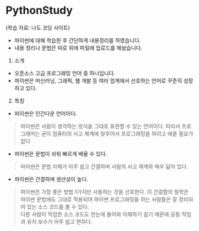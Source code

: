 # PythonStudy
(학습 자료: 나도 코딩 사이트)
- 파이썬에 대해 학습한 후 간단하게 내용정리를 하였습니다. 
- 내용 정리나 문법은 따로 위에 파일에 업로드를 해놨습니다.

1. 소개
- 오픈소스 고급 프로그래밍 언어 중 하나입니다.
- 파이썬은 머신러닝, 그래픽, 웹 개발 등 여러 업계에서 선호하는 언어로 꾸준히 성장하고 있다.

2. 특징
- 파이썬은 인간다운 언어이다.
> 파이썬은 사람이 생각하는 방식을 그대로 표현할 수 있는 언어이다. 따라서 프로그래머는 굳이 컴퓨터의 사고 체계에 맞추어서 프로그래밍을 하려고 애쓸 필요가 없다

- 파이썬은 문법이 쉬워 빠르게 배울 수 있다.
> 파이썬은 문법 자체가 아주 쉽고 간결하며 사람의 사고 체계와 매우 닮아 있다.

- 파이썬은 간결하며 생산성이 높다.
> 파이썬은 가장 좋은 방법 1가지만 사용하는 것을 선호한다. 이 간결함의 철학은 파이썬 문법에도 그대로 적용되어 파이썬 프로그래밍을 하는 사람들은 잘 정리되어 있는 소스 코드를 볼 수 있다.       
  다른 사람이 작업한 소스 코드도 한눈에 들어와 이해하기 쉽기 때문에 공동 작업과 유지 보수가 아주 쉽고 편하다.
